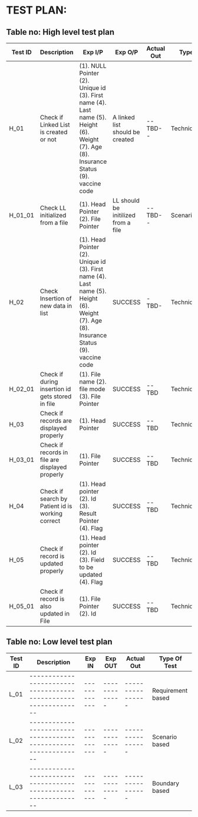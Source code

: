 # TEST PLAN:

## Table no: High level test plan

| **Test ID** | **Description**                                              | **Exp I/P** | **Exp O/P** | **Actual Out** |**Type Of Test**  |    
|-------------|--------------------------------------------------------------|------------|-------------|----------------|------------------|
|  H_01       |Check if Linked List is created or not                        | (1). NULL Pointer (2). Unique id (3). First name (4). Last name (5). Height (6). Weight (7). Age  (8). Insurance Status (9). vaccine code|A linked list should be created| --TBD-- | Technical|
|  H_01_01       |Check LL initialized from a file                           | (1). Head Pointer (2). File Pointer| LL should be initilized from a file|--TBD--|Scenario/Technical |
|  H_02   |Check Insertion of new data in list| (1). Head Pointer (2). Unique id (3). First name (4). Last name (5). Height (6). Weight (7). Age  (8). Insurance Status (9). vaccine code| SUCCESS |-TBD-|Technical |
| H_02_01 | Check if during insertion id gets stored in file | (1). File name (2). file mode (3). File Pointer | SUCCESS | --TBD | Technical |
| H_03 | Check if records are displayed properly | (1). Head Pointer | SUCCESS | --TBD | Technical |
| H_03_01 | Check if records in file are displayed properly | (1). File Pointer | SUCCESS | --TBD | Technical |
| H_04 | Check if search by Patient id is working correct | (1). Head pointer (2). Id (3). Result Pointer (4). Flag | SUCCESS | --TBD | Technical |
| H_05 | Check if record is updated properly | (1). Head pointer (2). Id (3). Field to be updated (4). Flag | SUCCESS | --TBD | Technical |
| H_05_01 | Check if record is also updated in File | (1). File Pointer (2). Id | SUCCESS | --TBD | Technical |

## Table no: Low level test plan

| **Test ID** | **Description**                                              | **Exp IN** | **Exp OUT** | **Actual Out** |**Type Of Test**  |    
|-------------|--------------------------------------------------------------|------------|-------------|----------------|------------------|
|  L_01       |--------------------------------------------------------------|  ------------|-------------|----------------|Requirement based |
|  L_02       |--------------------------------------------------------------|  ------------|-------------|----------------|Scenario based    |
|  L_03       |--------------------------------------------------------------|  ------------|-------------|----------------|Boundary based    |
